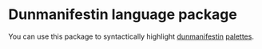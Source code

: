 # Dunmanifestin language package

You can use this package to syntactically highlight [dunmanifestin](https://github.com/gavmor/dunmanifestin) [palettes](https://github.com/gavmor/dunmanifestin-palettes).
